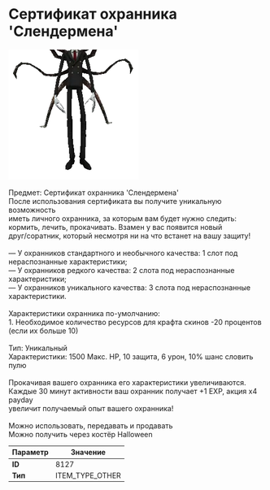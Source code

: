 # Сертификат охранника 'Cлендермена'

![Item Image](../img/8127.webp?raw=true)

Предмет: Сертификат охранника 'Cлендермена'<br>После использования сертификата вы получите уникальную возможность<br>иметь личного охранника, за которым вам будет нужно следить:<br>кормить, лечить, прокачивать. Взамен у вас появится новый <br>друг/соратник, который несмотря ни на что встанет на вашу защиту!<br><br>— У охранников стандартного и необычного качества: 1 слот под нераспознанные характеристики;<br>— У охранников редкого качества: 2 слота под нераспознанные характеристики;<br>— У охранников уникального качества: 3 слота под нераспознанные характеристики.<br><br>Характеристики охранника по-умолчанию:<br>1. Необходимое количество ресурсов для крафта скинов -20 процентов (если их больше 10)<br><br>Тип: Уникальный<br>Характеристики: 1500 Макс. HP, 10 защита, 6 урон, 10% шанс словить пулю<br><br>Прокачивая вашего охранника его характеристики увеличиваются.<br>Каждые 30 минут активности ваш охранник получает +1 EXP, акция x4 payday<br>увеличит получаемый опыт вашего охранника!<br><br>Можно использовать, передавать и продавать<br>Можно получить через костёр Halloween


| Параметр | Значение |
|----------|----------|
| **ID** | 8127 |
| **Тип** | ITEM_TYPE_OTHER |

